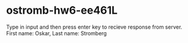 # ostromb-hw6-ee461L
Type in input and then press enter key to recieve response from server. First name: Oskar, Last name: Stromberg
